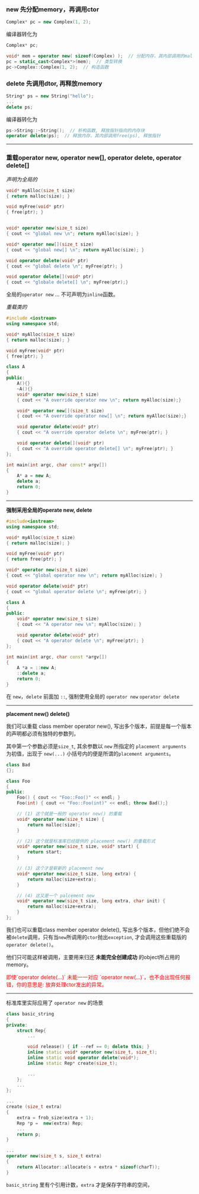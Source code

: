 
### new 先分配memory，再调用ctor

```cpp
Complex* pc = new Complex(1, 2);
```

编译器转化为

```cpp
Complex* pc;

void* mem = operator new( sizeof(Complex) );  // 分配内存，其内部调用的malloc(n)
pc = static_cast<Complex*>(mem);  // 类型转换
pc->Complex::Complex(1, 2);  // 构造函数
``` 

### delete 先调用dtor, 再释放memory

```cpp
String* ps = new String("hello");
...
delete ps;
```

编译器转化为

```cpp
ps->String::~String();  // 析构函数, 释放指针指向的内存块
operator delete(ps);  // 释放内存，其内部调用free(ps), 释放指针
```

------------------------------------
### 重载operator new, operator new[], operator delete, operator delete[]

*声明为全局的*

```cpp
void* myAlloc(size_t size)
{ return malloc(size); }

void myFree(void* ptr)
{ free(ptr); }


void* operator new(size_t size)
{ cout << "global new \n"; return myAlloc(size); }

void* operator new[](size_t size)
{ cout << "global new[] \n"; return myAlloc(size); }

void operator delete(void* ptr)
{ cout << "global delete \n"; myFree(ptr); }

void operator delete[](void* ptr)
{ cout << "globale delete[] \n"; myFree(ptr);}
```

全局的`operator new` ... 不可声明为`inline`函数。


*重载类的*

```cpp
#include <iostream>
using namespace std;

void* myAlloc(size_t size)
{ return malloc(size); }

void myFree(void* ptr)
{ free(ptr); }

class A
{
public:
    A(){}
    ~A(){}
    void* operator new(size_t size)
    { cout << "A override operator new \n"; return myAlloc(size);}

    void* operator new[](size_t size)
    { cout << "A override operator new[] \n"; return myAlloc(size);}

    void operator delete(void* ptr)
    { cout << "A override operator delete \n"; myFree(ptr); }

    void operator delete[](void* ptr)
    { cout << "A override operator delete[] \n"; myFree(ptr); }
};

int main(int argc, char const* argv[])
{
    A* a = new A;
    delete a;
    return 0;
}
```


--------------------------------------

**强制采用全局的operate new, delete**

```cpp
#include<iostream>
using namespace std;

void* myAlloc(size_t size)
{ return malloc(size); }

void myFree(void* ptr)
{ return free(ptr); }

void* operator new(size_t size)
{ cout << "global operator new \n"; return myAlloc(size); }

void operator delete(void* ptr)
{ cout << "global operator delete \n"; myFree(ptr); }

class A
{
public:
    void* operator new(size_t size)
    { cout << "A operator new \n"; myAlloc(size); }

    void operator delete(void* ptr)
    { cout << "A operator delete \n"; myFree(ptr); }
};

int main(int argc, char const *argv[])
{
    A *a = ::new A;
    ::delete a;
    return 0;
}
```

在 `new`，`delete` 前面加 `::`, 强制使用全局的 `operator new` `operator delete`


----------------------------------------------------

**placement new() delete()**

我们可以重载 class member operator new(), 写出多个版本，前提是每一个版本的声明都必须有独特的参数列，

其中第一个参数必须是`size_t`, 其余参数以 `new` 所指定的 `placement arguments` 为初值，出现于 `new(...)` 小括号内的便是所谓的`placement arguments`。

```cpp
class Bad
{};

class Foo
{
public:
    Foo() { cout << "Foo::Foo()" << endl; }
    Foo(int) { cout << "Foo::Foo(int)" << endl; throw Bad();}

    // (1) 这个就是一般的 operator new() 的重载
    void* operator new(size_t size) {
        return malloc(size);
    }

    // (2) 这个就是标准库已经提供的 placement new() 的重载形式
    void* operator new(size_t size, void* start) {
        return start;
    }

    // (3) 这个才是崭新的 placement new
    void* operator new(size_t size, long extra) {
        return malloc(size+extra);
    }

    // (4) 这又是一个 palcement new
    void* operator new(size_t size, long extra, char init) {
        return malloc(size+extra);
    }
};
```

我们也可以重载class member operator delete(), 写出多个版本，但他们绝不会被`delete`调用，只有当`new`所调用的`ctor`抛出`exception`, 才会调用这些重载版的 `operator delete()`。  


他们只可能这样被调用，主要用来归还 **未能完全创建成功** 的object所占用的memory。

<span style="color: red">
即使`operator delete(...)` 未能一一对应 `operator new(...)`，也不会出现任何报错，你的意思是: 放弃处理ctor发出的异常。
</span>


------------------------------------------------------

标准库里实际应用了 `operator new` 的场景

```cpp
class basic_string
{
private:
    struct Rep{
        ... 

        void release() { if --ref == 0; delete this; }
        inline static void* operator new(size_t, size_t);
        inline static void operator delete(void*);
        inline static Rep* create(size_t);

        ...
    };
    ...
};

...
create (size_t extra)
{
    extra = frob_size(extra + 1);
    Rep *p =  new(extra) Rep;
    ...
    return p;
}

...
operator new(size_t s, size_t extra)
{
    return Allocator::allocate(s + extra * sizeof(charT));
}
```

`basic_string` 里有个引用计数，`extra` 才是保存字符串的空间，
